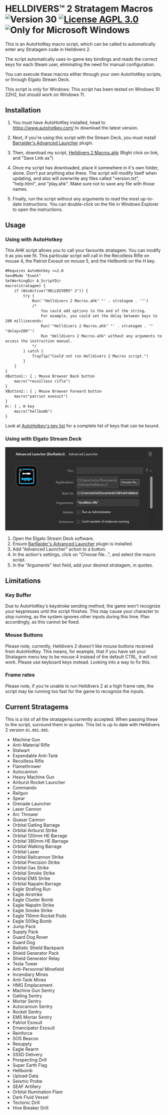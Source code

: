 # HELLDIVERS™ 2 Stratagem Macros ![Version 30](https://img.shields.io/badge/Version-30-brightgreen?style=plastic) [![License AGPL 3.0](https://img.shields.io/github/license/NicholasDJM/Helldivers-2-Stratagem-Macros?color=blue&style=plastic)](/LICENSE.txt) ![Only for Microsoft Windows](https://img.shields.io/badge/Only%20for-Windows-blue?style=plastic)

This is an AutoHotKey macro script, which can be called to automatically enter any Stratagem code in Helldivers 2.

The script automatically uses in-game key bindings and reads the correct keys for each Steam user, eliminating the need for manual configuration.

You can execute these macros either through your own AutoHotKey scripts, or through Elgato Stream Deck.

This script is only for Windows. This script has been tested on Windows 10 22H2, but should work on Windows 11.

## Installation

1. You must have AutoHotKey installed, head to https://www.autohotkey.com/ to download the latest version.

2. Next, if you're using this script with the Stream Deck, you must install [Barraider's Advanced Launcher](https://marketplace.elgato.com/product/advanced-launcher-d9a289e4-9f61-4613-9f86-0069f5897125) plugin.

3. Then, download my script, <a href="https://raw.githubusercontent.com/NicholasDJM/Helldivers-2-Stratagem-Macros/main/Helldivers%202%20Macros.ahk" download="Helldivers 2 Macros.ahk">Helldivers 2 Macros.ahk</a> (Right click on link, and "Save Link as")

4. Once my script has downloaded, place it somewhere in it's own folder, alone. Don't put anything else there. The script will modify itself when updating, and also will overwrite any files called "version.txt", "help.html", and "play.ahk". Make sure not to save any file with those names.

5. Finally, run the script without any arguments to read the most up-to-date instructions. You can double-click on the file in Windows Explorer to open the instructions.

## Usage

### Using with AutoHotkey
This AHK script allows you to call your favourite stratagem. You can modify it as you see fit. This particular script will call in the Recoilless Rifle on mouse 4, the Patriot Exosuit on mouse 5, and the Hellbomb on the H key.
```ahk
#Requires AutoHotkey >=2.0
SendMode "Event"
SetWorkingDir A_ScriptDir
macro(stratagem) {
	if (WinActive("HELLDIVERS™ 2")) {
		try {
			Run('"Helldivers 2 Macros.ahk" "' . stratagem . '"')
			/*
				You could add options to the end of the string.
				For example, you could set the delay between keys to 200 milliseconds:
				Run('"Helldivers 2 Macros.ahk" "' . stratagem . '" "delay=200"')
				Run "Helldivers 2 Macros.ahk" without any arguments to access the instruction manual.
			*/
		} catch {
			TrayTip("Could not run Helldivers 2 Macros script.")
		}
	}
}
XButton1:: { ; Mouse Browser Back button
	macro("recoilless rifle")
}
XButton2:: { ; Mouse Browser Forward button
	macro("patriot exosuit")
}
H:: { ; H key
	macro("hellbomb")
}
```
Look at [AutoHotkey's key list](https://www.autohotkey.com/docs/v2/KeyList.htm) for a complete list of keys that can be bound.

### Using with Elgato Stream Deck

![A screenshot of Elgato Stream Deck software, showing BarRaider's Advanced Launcher action configured to launch "Helldivers 2 Macros.ahk" with an argument of "recoilless rifle".](/help/src/images/ExampleUsageWithStreamDeck.webp)

1. Open the Elgato Stream Deck software.
2. Ensure [BarRaider's Advanced Launcher](https://marketplace.elgato.com/product/advanced-launcher-d9a289e4-9f61-4613-9f86-0069f5897125) plugin is installed.
3. Add "Advanced Launcher" action to a button.
4. In the action's settings, click on "Choose file...", and select the macro script.
5. In the "Arguments" text field, add your desired stratagem, in quotes.


## Limitations

### Key Buffer
Due to AutoHotKey's keystroke sending method, the game won't recognize your keypresses until the script finishes. This may cause your character to stop running, as the system ignores other inputs during this time. Plan accordingly, as this cannot be fixed.


### Mouse Buttons
Please note, currently, Helldivers 2 doesn't like mouse buttons received from AutoHotKey. This means, for example, that if you have set your Stratagem menu key to be mouse 4 instead of the default CTRL, it will not work. Please use keyboard keys instead. Looking into a way to fix this.

### Frame rates
Please note, if you're unable to run Helldivers 2 at a high frame rate, the script may be running too fast for the game to recognize the inputs.

## Current Stratagems
This is a list of all the stratagems currently accepted. When passing these to the script, surround them in quotes.
This list is up to date with Helldivers 2 version `01.001.005`.

- Machine Gun
- Anti-Material Rifle
- Stalwart
- Expendable Anti-Tank
- Recoilless Rifle
- Flamethrower
- Autocannon
- Heavy Machine Gun
- Airburst Rocket Launcher
- Commando
- Railgun
- Spear
- Grenade Launcher
- Laser Cannon
- Arc Thrower
- Quasar Cannon
- Orbital Gatling Barrage
- Orbital Airburst Strike
- Orbital 120mm HE Barrage
- Orbital 380mm HE Barrage
- Orbital Walking Barrage
- Orbital Laser
- Orbital Railcannon Strike
- Orbital Precision Strike
- Orbital Gas Strike
- Orbital Smoke Strike
- Orbital EMS Strike
- Orbital Napalm Barrage
- Eagle Strafing Run
- Eagle Airstrike
- Eagle Cluster Bomb
- Eagle Napalm Strike
- Eagle Smoke Strike
- Eagle 110mm Rocket Pods
- Eagle 500kg Bomb
- Jump Pack
- Supply Pack
- Guard Dog Rover
- Guard Dog
- Ballistic Shield Backpack
- Shield Generator Pack
- Shield Generator Relay
- Tesla Tower
- Anti-Personnel Minefield
- Incendiary Mines
- Anti-Tank Mines
- HMG Emplacement
- Machine Gun Sentry
- Gatling Sentry
- Mortar Sentry
- Autocannon Sentry
- Rocket Sentry
- EMS Mortar Sentry
- Patriot Exosuit
- Emancipator Exosuit
- Reinforce
- SOS Beacon
- Resupply
- Eagle Rearm
- SSSD Delivery
- Prospecting Drill
- Super Earth Flag
- Hellbomb
- Upload Data
- Seismic Probe
- SEAF Artillery
- Orbital Illumination Flare
- Dark Fluid Vessel
- Tectonic Drill
- Hive Breaker Drill